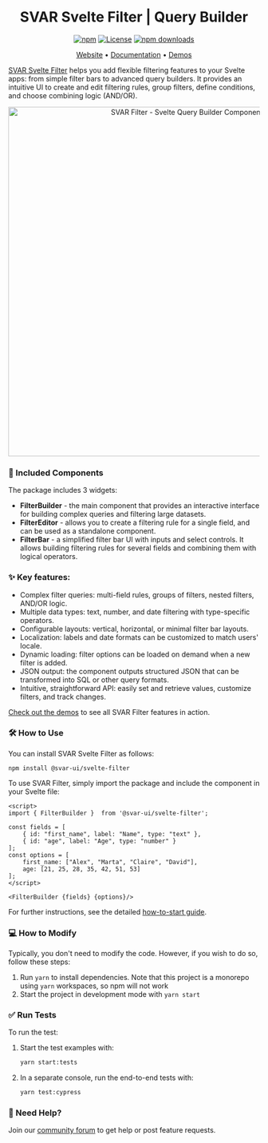 <div align="center">
	
# SVAR Svelte Filter | Query Builder

[![npm](https://img.shields.io/npm/v/@svar-ui/svelte-filter.svg)](https://www.npmjs.com/package/@svar-ui/svelte-filter)
[![License](https://img.shields.io/github/license/svar-widgets/filter)](https://github.com/svar-widgets/filter/blob/main/license.txt)
[![npm downloads](https://img.shields.io/npm/dm/@svar-ui/svelte-filter.svg)](https://www.npmjs.com/package/@svar-ui/svelte-filter)

</div>

<div align="center">

[Website](https://svar.dev/svelte/filter/) • [Documentation](https://docs.svar.dev/svelte/filter/) • [Demos](https://docs.svar.dev/svelte/filter/samples/#/base/willow)

</div>

[SVAR Svelte Filter](https://svar.dev/svelte/filter/) helps you add flexible filtering features to your Svelte apps: from simple filter bars to advanced query builders. It provides an intuitive UI to create and edit filtering rules, group filters, define conditions, and choose combining logic (AND/OR).

<div align="center">
	
<img src="https://svar.dev/images/github/github_filter.png" alt="SVAR Filter - Svelte Query Builder Component" style="width: 700px;">

</div>

### :jigsaw: Included Components

The package includes 3 widgets:

-   **FilterBuilder** - the main component that provides an interactive interface for building complex queries and filtering large datasets.
-   **FilterEditor** - allows you to create a filtering rule for a single field, and can be used as a standalone component.
-   **FilterBar** - a simplified filter bar UI with inputs and select controls. It allows building filtering rules for several fields and combining them with logical operators.

### :sparkles: Key features:

-   Complex filter queries: multi-field rules, groups of filters, nested filters, AND/OR logic.
-   Multiple data types: text, number, and date filtering with type-specific operators.
-   Configurable layouts: vertical, horizontal, or minimal filter bar layouts.
-   Localization: labels and date formats can be customized to match users' locale.
-   Dynamic loading: filter options can be loaded on demand when a new filter is added.
-   JSON output: the component outputs structured JSON that can be transformed into SQL or other query formats.
-   Intuitive, straightforward API: easily set and retrieve values, customize filters, and track changes.

[Check out the demos](https://docs.svar.dev/svelte/filter/samples/#/base/willow) to see all SVAR Filter features in action.

### :hammer_and_wrench: How to Use

You can install SVAR Svelte Filter as follows:

```
npm install @svar-ui/svelte-filter
```

To use SVAR Filter, simply import the package and include the component in your Svelte file:

```
<script>
import { FilterBuilder }  from '@svar-ui/svelte-filter';

const fields = [
    { id: "first_name", label: "Name", type: "text" },
    { id: "age", label: "Age", type: "number" }
];
const options = [
    first_name: ["Alex", "Marta", "Claire", "David"],
    age: [21, 25, 28, 35, 42, 51, 53]
];
</script>

<FilterBuilder {fields} {options}/>
```

For further instructions, see the detailed [how-to-start guide](https://docs.svar.dev/svelte/filter/getting_started).

### :computer: How to Modify

Typically, you don't need to modify the code. However, if you wish to do so, follow these steps:

1. Run `yarn` to install dependencies. Note that this project is a monorepo using `yarn` workspaces, so npm will not work
2. Start the project in development mode with `yarn start`

### :white_check_mark: Run Tests

To run the test:

1. Start the test examples with:
    ```sh
    yarn start:tests
    ```
2. In a separate console, run the end-to-end tests with:
    ```sh
    yarn test:cypress
    ```

### :speech_balloon: Need Help?

Join our [community forum](https://forum.svar.dev) to get help or post feature requests.
